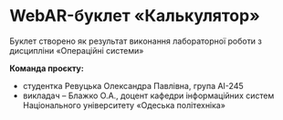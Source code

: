  # WebAR-буклет «Калькулятор»
 Буклет створено як результат виконання лабораторної роботи з дисципліни «Операційні системи» 
 
 **Команда проєкту:**
 - студентка Ревуцька Олександра Павлівна, група АІ-245
 - викладач – Блажко О.А., доцент кафедри інформаційних систем Національного університету «Одеська політехніка» 


